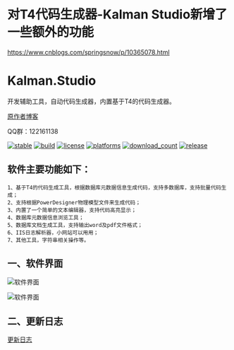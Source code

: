 # 对T4代码生成器-Kalman Studio新增了一些额外的功能

https://www.cnblogs.com/springsnow/p/10365078.html

# Kalman.Studio
开发辅助工具，自动代码生成器，内置基于T4的代码生成器。

<a href="http://www.cnblogs.com/lingyun_k" target="_blank">原作者博客</a>

QQ群：122161138

[![stable](https://img.shields.io/badge/stable-stable-green.svg)](https://github.com/loamen/Kalman.Studio/) 
[![build](https://img.shields.io/shippable/5444c5ecb904a4b21567b0ff.svg)](https://travis-ci.org/loamen/Kalman.Studio)
[![license](https://img.shields.io/badge/license-LGPL-red.svg?style=flat)](https://raw.githubusercontent.com/loamen/Kalman.Studio/master/LICENSE)
[![platforms](https://img.shields.io/badge/platform-Windows-yellow.svg?style=flat)]()
[![download_count](https://img.shields.io/github/downloads/loamen/Kalman.Studio/total.svg?style=plastic)](https://github.com/loamen/Kalman.Studio/releases) 
[![release](https://img.shields.io/github/release/loamen/Kalman.Studio.svg?style=flat)](https://github.com/loamen/Kalman.Studio/releases) 

## 软件主要功能如下：

	1、基于T4的代码生成工具，根据数据库元数据信息生成代码，支持多数据库，支持批量代码生成；
	2、支持根据PowerDesigner物理模型文件来生成代码；
	3、内置了一个简单的文本编辑器，支持代码高亮显示；
	4、数据库元数据信息浏览工具；
	5、数据库文档生成工具，支持输出word及pdf文件格式；
	6、IIS日志解析器，小网站可以用用；
	7、其他工具，字符串相关操作等。


## 一、软件界面

![软件界面](https://raw.githubusercontent.com/loamen/Kalman.Studio/master/Documents/Images/readme_1.jpg)

![软件界面](https://raw.githubusercontent.com/loamen/Kalman.Studio/master/Documents/Images/readme_2.jpg)

## 二、更新日志

<a href="https://github.com/loamen/Kalman.Studio/blob/master/Update.md" target="_blank">更新日志</a>
